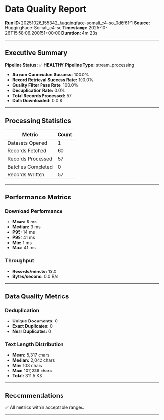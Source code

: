 # Data Quality Report

**Run ID:** 20251026_155342_huggingface-somali_c4-so_0d6f61f1
**Source:** HuggingFace-Somali_c4-so
**Timestamp:** 2025-10-26T15:58:06.200151+00:00
**Duration:** 4m 23s

---

## Executive Summary

**Pipeline Status:** ✅ **HEALTHY**
**Pipeline Type:** stream_processing

- **Stream Connection Success:** 100.0%
- **Record Retrieval Success Rate:** 100.0%
- **Quality Filter Pass Rate:** 100.0%
- **Deduplication Rate:** 0.0%
- **Total Records Processed:** 57
- **Data Downloaded:** 0.0 B

---

## Processing Statistics

| Metric | Count |
|--------|-------|
| Datasets Opened | 1 |
| Records Fetched | 60 |
| Records Processed | 57 |
| Batches Completed | 0 |
| Records Written | 57 |

---

## Performance Metrics

### Download Performance

- **Mean:** 5 ms
- **Median:** 3 ms
- **P95:** 14 ms
- **P99:** 41 ms
- **Min:** 1 ms
- **Max:** 41 ms

### Throughput

- **Records/minute:** 13.0
- **Bytes/second:** 0.0 B/s

---

## Data Quality Metrics

### Deduplication

- **Unique Documents:** 0
- **Exact Duplicates:** 0
- **Near Duplicates:** 0

### Text Length Distribution

- **Mean:** 5,317 chars
- **Median:** 2,042 chars
- **Min:** 103 chars
- **Max:** 107,236 chars
- **Total:** 311.5 KB

---

## Recommendations

✅ All metrics within acceptable ranges.

---
